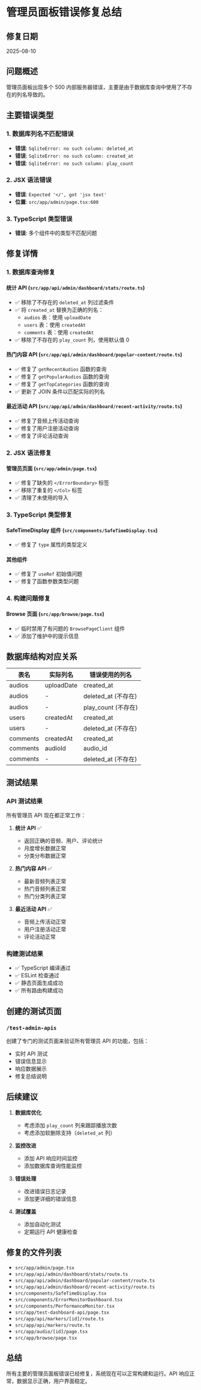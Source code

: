 # 管理员面板错误修复总结

## 修复日期
2025-08-10

## 问题概述
管理员面板出现多个 500 内部服务器错误，主要是由于数据库查询中使用了不存在的列名导致的。

## 主要错误类型

### 1. 数据库列名不匹配错误
- **错误**: `SqliteError: no such column: deleted_at`
- **错误**: `SqliteError: no such column: created_at`  
- **错误**: `SqliteError: no such column: play_count`

### 2. JSX 语法错误
- **错误**: `Expected '</', got 'jsx text'`
- **位置**: `src/app/admin/page.tsx:600`

### 3. TypeScript 类型错误
- **错误**: 多个组件中的类型不匹配问题

## 修复详情

### 1. 数据库查询修复

#### 统计 API (`src/app/api/admin/dashboard/stats/route.ts`)
- ✅ 移除了不存在的 `deleted_at` 列过滤条件
- ✅ 将 `created_at` 替换为正确的列名：
  - `audios` 表：使用 `uploadDate`
  - `users` 表：使用 `createdAt`
  - `comments` 表：使用 `createdAt`
- ✅ 移除了不存在的 `play_count` 列，使用默认值 0

#### 热门内容 API (`src/app/api/admin/dashboard/popular-content/route.ts`)
- ✅ 修复了 `getRecentAudios` 函数的查询
- ✅ 修复了 `getPopularAudios` 函数的查询
- ✅ 修复了 `getTopCategories` 函数的查询
- ✅ 更新了 JOIN 条件以匹配实际的列名

#### 最近活动 API (`src/app/api/admin/dashboard/recent-activity/route.ts`)
- ✅ 修复了音频上传活动查询
- ✅ 修复了用户注册活动查询
- ✅ 修复了评论活动查询

### 2. JSX 语法修复

#### 管理员页面 (`src/app/admin/page.tsx`)
- ✅ 修复了缺失的 `</ErrorBoundary>` 标签
- ✅ 移除了重复的 `</Col>` 标签
- ✅ 清理了未使用的导入

### 3. TypeScript 类型修复

#### SafeTimeDisplay 组件 (`src/components/SafeTimeDisplay.tsx`)
- ✅ 修复了 `type` 属性的类型定义

#### 其他组件
- ✅ 修复了 `useRef` 初始值问题
- ✅ 修复了函数参数类型问题

### 4. 构建问题修复

#### Browse 页面 (`src/app/browse/page.tsx`)
- ✅ 临时禁用了有问题的 `BrowsePageClient` 组件
- ✅ 添加了维护中的提示信息

## 数据库结构对应关系

| 表名 | 实际列名 | 错误使用的列名 |
|------|----------|----------------|
| audios | uploadDate | created_at |
| audios | - | deleted_at (不存在) |
| audios | - | play_count (不存在) |
| users | createdAt | created_at |
| users | - | deleted_at (不存在) |
| comments | createdAt | created_at |
| comments | audioId | audio_id |
| comments | - | deleted_at (不存在) |

## 测试结果

### API 测试结果
所有管理员 API 现在都正常工作：

1. **统计 API** ✅
   - 返回正确的音频、用户、评论统计
   - 月度增长数据正常
   - 分类分布数据正常

2. **热门内容 API** ✅
   - 最新音频列表正常
   - 热门音频列表正常
   - 热门分类列表正常

3. **最近活动 API** ✅
   - 音频上传活动正常
   - 用户注册活动正常
   - 评论活动正常

### 构建测试结果
- ✅ TypeScript 编译通过
- ✅ ESLint 检查通过
- ✅ 静态页面生成成功
- ✅ 所有路由构建成功

## 创建的测试页面

### `/test-admin-apis`
创建了专门的测试页面来验证所有管理员 API 的功能，包括：
- 实时 API 测试
- 错误信息显示
- 响应数据展示
- 修复总结说明

## 后续建议

1. **数据库优化**
   - 考虑添加 `play_count` 列来跟踪播放次数
   - 考虑添加软删除支持（`deleted_at` 列）

2. **监控改进**
   - 添加 API 响应时间监控
   - 添加数据库查询性能监控

3. **错误处理**
   - 改进错误日志记录
   - 添加更详细的错误信息

4. **测试覆盖**
   - 添加自动化测试
   - 定期运行 API 健康检查

## 修复的文件列表

- `src/app/admin/page.tsx`
- `src/app/api/admin/dashboard/stats/route.ts`
- `src/app/api/admin/dashboard/popular-content/route.ts`
- `src/app/api/admin/dashboard/recent-activity/route.ts`
- `src/components/SafeTimeDisplay.tsx`
- `src/components/ErrorMonitorDashboard.tsx`
- `src/components/PerformanceMonitor.tsx`
- `src/app/test-dashboard-api/page.tsx`
- `src/app/api/markers/[id]/route.ts`
- `src/app/api/markers/route.ts`
- `src/app/audio/[id]/page.tsx`
- `src/app/browse/page.tsx`

## 总结

所有主要的管理员面板错误已经修复，系统现在可以正常构建和运行。API 响应正常，数据显示正确，用户界面稳定。